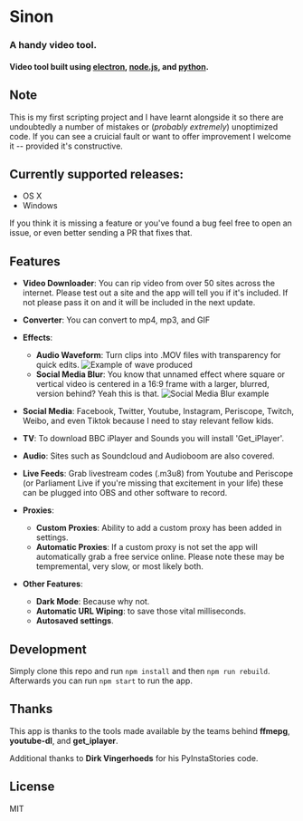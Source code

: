 
# Sinon
### A handy video tool.
#### Video tool built using [electron](http://electron.atom.io/), [node.js](https://nodejs.org/), and [python](https://www.python.org/).

## Note

This is my first scripting project and I have learnt alongside it so there are undoubtedly a number of mistakes or (*probably extremely*) unoptimized code. If you can see a cruicial fault or want to offer improvement I welcome it -- provided it's constructive.

## Currently supported releases:

* OS X
* Windows

If you think it is missing a feature or you've found a bug feel free to open an issue, or even better sending a PR that fixes that.

## Features

*  __Video Downloader__: You can rip video from over 50 sites across the internet. Please test out a site and the app will tell you if it's included. If not please pass it on and it will be included in the next update.

*  __Converter__: You can convert to mp4, mp3, and GIF

*  __Effects__:
	* **Audio Waveform**: Turn clips into .MOV files with transparency for quick edits.
	![Example of wave produced](https://raw.githubusercontent.com/JCGithu/jackgracie.co.uk/master/dist/wave.jpg)
	* **Social Media Blur**: You know that unnamed effect where square or vertical video is centered in a 16:9 frame with a larger, blurred, version behind? Yeah this is that.
![Social Media Blur example](https://raw.githubusercontent.com/JCGithu/jackgracie.co.uk/master/dist/blur.jpg)


*  __Social Media__: Facebook, Twitter, Youtube, Instagram, Periscope, Twitch, Weibo, and even Tiktok because I need to stay relevant fellow kids.

*  __TV__:  To download BBC iPlayer and Sounds you will install 'Get_iPlayer'.

*  __Audio__: Sites such as Soundcloud and Audioboom are also covered.

*  __Live Feeds__: Grab livestream codes (.m3u8) from Youtube and Periscope (or Parliament Live if you're missing that excitement in your life) these can be plugged into OBS and other software to record.

*  __Proxies__:
	* **Custom Proxies**: Ability to add a custom proxy has been added in settings.
	* **Automatic Proxies**: If a custom proxy is not set the app will automatically grab a free service online. Please note these may be tempremental, very slow, or most likely both.

*  __Other Features__:
	* **Dark Mode**: Because why not.
	* **Automatic URL Wiping**: to save those vital milliseconds.
	* **Autosaved settings**.

## Development

Simply clone this repo and run `npm install` and then `npm run rebuild`.
Afterwards you can run `npm start` to run the app.

## Thanks

This app is thanks to the tools made available by the teams behind __ffmepg__, __youtube-dl__, and __get_iplayer__.

Additional thanks to __Dirk Vingerhoeds__ for his PyInstaStories code.

## License

MIT
